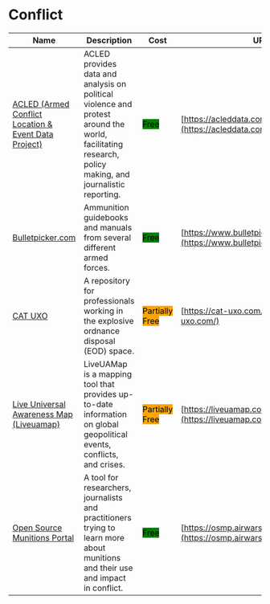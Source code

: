 # Conflict

| Name | Description | Cost | URL |
| --- | --- | --- | --- |
| [ACLED (Armed Conflict Location & Event Data Project)](../../tools/acled/README.md) | ACLED provides data and analysis on political violence and protest around the world, facilitating research, policy making, and journalistic reporting. | <mark style="background-color:green;">Free</mark> | [https://acleddata.com/](https://acleddata.com/) |
| [Bulletpicker.com](../../tools/bulletpicker.com/README.md) | Ammunition guidebooks and manuals from several different armed forces. | <mark style="background-color:green;">Free</mark> | [https://www.bulletpicker.com/index.html](https://www.bulletpicker.com/index.html) |
| [CAT UXO](../../tools/cat-uxo/README.md) | A repository for professionals working in the explosive ordnance disposal (EOD) space. | <mark style="background-color:orange;">Partially Free</mark> | [https://cat-uxo.com/](https://cat-uxo.com/) |
| [Live Universal Awareness Map (Liveuamap)](../../tools/liveuamap/README.md) | LiveUAMap is a mapping tool that provides up-to-date information on global geopolitical events, conflicts, and crises. | <mark style="background-color:orange;">Partially Free</mark> | [https://liveuamap.com/](https://liveuamap.com/) |
| [Open Source Munitions Portal](../../tools/open-source-munitions-portal/README.md) | A tool for researchers, journalists and practitioners trying to learn more about munitions and their use and impact in conflict. | <mark style="background-color:green;">Free</mark> | [https://osmp.airwars.org/](https://osmp.airwars.org/) |